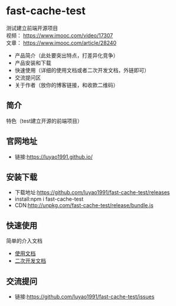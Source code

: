 # fast-cache-test
测试建立前端开源项目  
视频： https://www.imooc.com/video/17307  
文章： https://www.imooc.com/article/28240  

*  产品简介（此处要突出特点，打差异化竞争）
*  产品安装和下载
*  快速使用（详细的使用文档或者二次开发文档，外链即可）
*  交流提问区
*  关于作者（放你的博客链接，和收款二维码）

## 简介
特色（test建立开源的前端项目）

## 官网地址
- 链接:https://luyao1991.github.io/

## 安装下载
- 下载地址:https://github.com/luyao1991/fast-cache-test/releases
- install:npm i fast-cache-test
- CDN:http://unpkg.com/fast-cache-test/release/bundle.js

## 快速使用
简单的介入文档
- [使用文档](doc/use/README.md)
- [二次开发文档](doc/dev/README.md)

## 交流提问
- 链接:https://github.com/luyao1991/fast-cache-test/issues